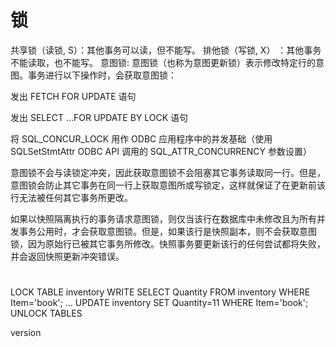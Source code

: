 # 锁
共享锁（读锁, S）：其他事务可以读，但不能写。
排他锁（写锁, X） ：其他事务不能读取，也不能写。
意图锁:
意图锁（也称为意图更新锁）表示修改特定行的意图。事务进行以下操作时，会获取意图锁：

发出 FETCH FOR UPDATE 语句

发出 SELECT ...FOR UPDATE BY LOCK 语句

将 SQL_CONCUR_LOCK 用作 ODBC 应用程序中的并发基础（使用 SQLSetStmtAttr ODBC API 调用的 SQL_ATTR_CONCURRENCY 参数设置）

意图锁不会与读锁定冲突，因此获取意图锁不会阻塞其它事务读取同一行。但是，意图锁会防止其它事务在同一行上获取意图所或写锁定，这样就保证了在更新前该行无法被任何其它事务所更改。

如果以快照隔离执行的事务请求意图锁，则仅当该行在数据库中未修改且为所有并发事务公用时，才会获取意图锁。但是，如果该行是快照副本，则不会获取意图锁，因为原始行已被其它事务所修改。快照事务要更新该行的任何尝试都将失败，并会返回快照更新冲突错误。
# 
LOCK TABLE inventory WRITE
    SELECT Quantity FROM inventory WHERE Item='book';
    ...
    UPDATE inventory SET Quantity=11 WHERE Item='book';
UNLOCK TABLES

version


